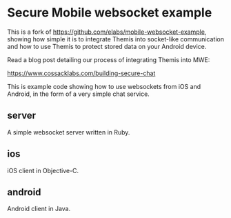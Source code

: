 # Secure Mobile websocket example

This is a fork of https://github.com/elabs/mobile-websocket-example, showing how simple it is to integrate Themis into socket-like communication and how to use Themis to protect stored data on your Android device. 

Read a blog post detailing our process of integrating Themis into MWE: 

https://www.cossacklabs.com/building-secure-chat

This is example code showing how to use websockets from iOS and Android, in the form of a very simple chat service.

## server

A simple websocket server written in Ruby.

## ios

iOS client in Objective-C.

## android

Android client in Java.
